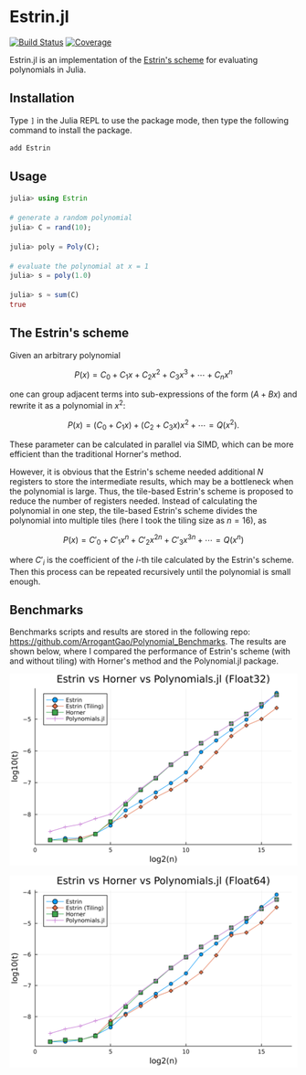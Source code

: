 # Estrin.jl

[![Build Status](https://github.com/ArrogantGao/Estrin.jl/actions/workflows/CI.yml/badge.svg?branch=main)](https://github.com/ArrogantGao/Estrin.jl/actions/workflows/CI.yml?query=branch%3Amain)
[![Coverage](https://codecov.io/gh/ArrogantGao/Estrin.jl/branch/main/graph/badge.svg)](https://codecov.io/gh/ArrogantGao/Estrin.jl)

Estrin.jl is an implementation of the [Estrin's scheme](https://en.wikipedia.org/wiki/Estrin's_scheme) for evaluating polynomials in Julia.

## Installation

Type `]` in the Julia REPL to use the package mode, then type the following command to install the package.
```julia
add Estrin
```

## Usage

```julia
julia> using Estrin

# generate a random polynomial
julia> C = rand(10);

julia> poly = Poly(C);

# evaluate the polynomial at x = 1
julia> s = poly(1.0)

julia> s ≈ sum(C)
true
```

## The Estrin's scheme

Given an arbitrary polynomial 
```math
P(x) = C_0 + C_1 x + C_2 x^2 + C_3 x^3 + ⋯ + C_n x^n
```
one can group adjacent terms into sub-expressions of the form $(A + Bx)$ and rewrite it as a polynomial in $x^2$: 
```math
P(x) = (C_0 + C_1x) + (C_2 + C_3 x) x^2 + ⋯ = Q(x^2).
```
These parameter can be calculated in parallel via SIMD, which can be more efficient than the traditional Horner's method.

However, it is obvious that the Estrin's scheme needed additional $N$ registers to store the intermediate results, which may be a bottleneck when the polynomial is large.
Thus, the tile-based Estrin's scheme is proposed to reduce the number of registers needed.
Instead of calculating the polynomial in one step, the tile-based Estrin's scheme divides the polynomial into multiple tiles (here I took the tiling size as $n = 16$), as
```math
P(x) = C'_0 + C'_1 x^{n} + C'_2 x^{2n} + C'_3 x^{3n} + ⋯ = Q(x^{n})
```
where $C'_i$ is the coefficient of the $i$-th tile calculated by the Estrin's scheme.
Then this process can be repeated recursively until the polynomial is small enough.

## Benchmarks

Benchmarks scripts and results are stored in the following repo: https://github.com/ArrogantGao/Polynomial_Benchmarks.
The results are shown below, where I compared the performance of Estrin's scheme (with and without tiling) with Horner's method and the Polynomial.jl package.

![](https://github.com/ArrogantGao/Polynomial_Benchmarks/raw/main/scripts/out/XZDesktop/2024-03-23--21-48-52/estrin_vs_horner_vs_polynomial_Float32.png)

![](https://github.com/ArrogantGao/Polynomial_Benchmarks/raw/main/scripts/out/XZDesktop/2024-03-23--21-48-52/estrin_vs_horner_vs_polynomial_Float64.png)